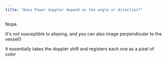 ```yaml
---
title: "Does Power doppler depend on the angle or direction?"
---
```

Nope.

It's not susceptible to aliasing, and you can also image perpendicular to the vessel!)

It essentially takes the doppler shift and registers each one as a pixel of color

